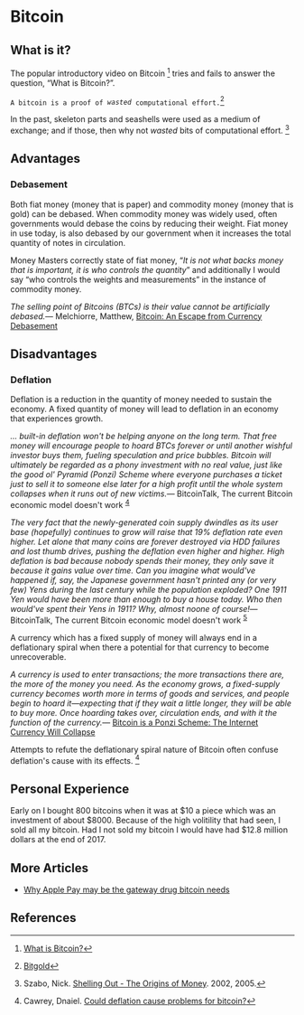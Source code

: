 <link href="index.css" rel="stylesheet"></link>

Bitcoin
=======

What is it?
-----------

The popular introductory video on Bitcoin [^1] tries and fails to answer the question, “What is Bitcoin?”.

`A bitcoin is a proof of `*`wasted`*` computational effort.`[^2]

In the past, skeleton parts and seashells were used as a medium of exchange; and if those, then why not *wasted* bits of computational effort. [^3]

Advantages
----------

### Debasement

Both fiat money (money that is paper) and commodity money (money that is gold) can be debased. When commodity money was widely used, often governments would debase the coins by reducing their weight. Fiat money in use today, is also debased by our government when it increases the total quantity of notes in circulation.

Money Masters correctly state of fiat money, “*It is not what backs money that is important, it is who controls the quantity*” and additionally I would say “who controls the weights and measurements” in the instance of commodity money.

<quote><cite>The selling point of Bitcoins (BTCs) is their value cannot be artificially debased.</cite><span>— <author>Melchiorre, Matthew</author>, <book><a href='http://www.openmarket.org/2013/04/05/bitcoin-an-escape-from-currency-debasement/'>Bitcoin: An Escape from Currency Debasement</a></book></span></quote>

Disadvantages
-------------

### Deflation

Deflation is a reduction in the quantity of money needed to sustain the economy. A fixed quantity of money will lead to deflation in an economy that experiences growth.

<quote><cite>... built-in deflation won't be helping anyone on the long term. That free money will encourage people to <i>hoard BTCs forever</i> or until another wishful investor buys them, <i>fueling speculation and price bubbles</i>. Bitcoin will ultimately be regarded as a phony investment with no real value, just like the good ol' Pyramid (Ponzi) Scheme where everyone purchases a ticket just to sell it to someone else later for a high profit until <i>the whole system collapses when it runs out of new victims</i>.</cite><span>— <author>BitcoinTalk</author>, <book>The current Bitcoin economic model doesn't work <sup><a href="#fn_4">4</a></sup></book></span></quote>

<quote><cite>The very fact that the <i>newly-generated coin supply dwindles as its user base (hopefully) continues to grow will raise that 19% deflation rate even higher</i>. Let alone that many coins are forever destroyed via HDD failures and lost thumb drives, pushing the deflation even higher and higher. <i>High deflation is bad because nobody spends their money, they only save it because it gains value over time</i>. Can you imagine what would've happened if, say, the Japanese government hasn't printed any (or very few) Yens during the last century while the population exploded? One 1911 Yen would have been more than enough to buy a house today. Who then would've spent their Yens in 1911? Why, almost noone of course!</cite><span>— <author>BitcoinTalk</author>, <book>The current Bitcoin economic model doesn't work <sup><a href="#fn_5">5</a></sup></book></span></quote>

A currency which has a fixed supply of money will always end in a deflationary spiral when there a potential for that currency to become unrecoverable.

<quote><cite>A currency is used to enter transactions; the more transactions there are, the more of the money you need. As the economy grows, a fixed-supply currency becomes worth more in terms of goods and services, and people begin to hoard it—expecting that if they wait a little longer, they will be able to buy more. Once hoarding takes over, circulation ends, and with it the function of the currency.</cite><span>— <author><a href='http://www.slate.com/articles/news_and_politics/view_from_chicago/2013/04/bitcoin_is_a_ponzi_scheme_the_internet_currency_will_collapse.html'>Bitcoin is a Ponzi Scheme: The Internet Currency Will Collapse</a></author></span></quote>

Attempts to refute the deflationary spiral nature of Bitcoin often confuse deflation's cause with its effects. [^6]

Personal Experience
-------------------

Early on I bought 800 bitcoins when it was at $10 a piece which was an investment of about $8000. Because of the high volitility that had seen, I sold all my bitcoin.
Had I not sold my bitcoin I would have had $12.8 million dollars at the end of 2017.

More Articles
-------------

-   [Why Apple Pay may be the gateway drug bitcoin needs](https://gigaom.com/2014/12/02/why-apple-pay-may-be-the-gateway-drug-bitcoin-needs/)

References
----------

<references/>

[^1]: [What is Bitcoin?](http://www.youtube.com/watch?v=Um63OQz3bjo)

[^2]: [Bitgold](http://unenumerated.blogspot.com/2005/12/bit-gold.html)

[^3]: Szabo, Nick. [Shelling Out - The Origins of Money](http://szabo.best.vwh.net/shell.html). 2002, 2005.

[^4]: [The current Bitcoin economic model doesn't work](http://bitcointalk.org/index.php?topic=57.0), May 2012

[^5]: [The current Bitcoin economic model doesn't work](http://bitcointalk.org/index.php?topic=57.0), May 2012

[^6]: Cawrey, Dnaiel. [Could deflation cause problems for bitcoin?](http://www.coindesk.com/deflation-and-bitcoins/)
